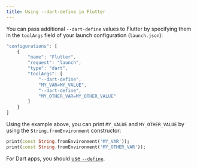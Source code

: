 ```yaml
---
title: Using --dart-define in Flutter
---
```


You can pass additional `--dart-define` values to Flutter by specifying them in the `toolArgs` field of your launch configuration (`launch.json`):


```js
"configurations": [
	{
		"name": "Flutter",
		"request": "launch",
		"type": "dart",
		"toolArgs": [
			"--dart-define",
			"MY_VAR=MY_VALUE",
			"--dart-define",
			"MY_OTHER_VAR=MY_OTHER_VALUE"
		]
	}
]
```

Using the example above, you can print `MY_VALUE` and `MY_OTHER_VALUE` by using the `String.fromEnvironment` constructor:

```dart
print(const String.fromEnvironment('MY_VAR'));
print(const String.fromEnvironment('MY_OTHER_VAR'));
```

For Dart apps, you should [use `--define`](/docs/using-define-in-dart/).
